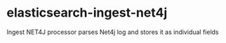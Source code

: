 # elasticsearch-ingest-net4j
Ingest NET4J processor parses Net4j log and stores it as individual fields
